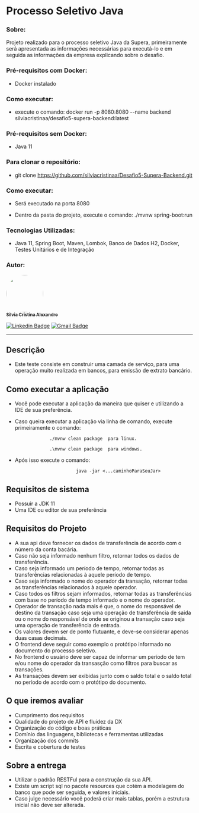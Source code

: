 # Processo Seletivo Java

<h3>Sobre:</h3>

Projeto realizado para o processo seletivo Java da Supera, primeiramente será apresentada as informações necessárias para executá-lo e em seguida as informações da empresa explicando sobre o desafio. 

<h3>Pré-requisitos com Docker:</h3>

- Docker instalado

<h3>Como executar:</h3>

- execute o comando:
docker run -p 8080:8080 --name backend silviacristinaa/desafio5-supera-backend:latest

<h3>Pré-requisitos sem Docker:</h3>

- Java 11

<h3>Para clonar o repositório:</h3> 

- git clone https://github.com/silviacristinaa/Desafio5-Supera-Backend.git

<h3>Como executar:</h3>

- Será executado na porta 8080

- Dentro da pasta do projeto, execute o comando: 
./mvnw spring-boot:run

<h3>Tecnologias Utilizadas:</h3>

 - Java 11, Spring Boot, Maven, Lombok, Banco de Dados H2, Docker, Testes Unitários e de Integração

<h3>Autor:</h3>

<a href="https://www.linkedin.com/in/silvia-cristina-alexandre">
 <img style="border-radius: 50%;" src="https://avatars.githubusercontent.com/u/114493777?v=4" width="100px;" alt=""/>
 <br />
 <sub><b>Silvia Cristina Alexandre</b></sub></a>

[![Linkedin Badge](https://img.shields.io/badge/-Silvia-blue?style=flat-square&logo=Linkedin&logoColor=white&link=https://www.linkedin.com/in/silvia-cristina-alexandre)](https://www.linkedin.com/in/silvia-cristina-alexandre)
[![Gmail Badge](https://img.shields.io/badge/-silviacristinaalexandre1@gmail.com-c14438?style=flat-square&logo=Gmail&logoColor=white&link=mailto:silviacristinaalexandre1@gmail.com)](mailto:silviacristinaalexandre1@gmail.com)
<hr>



## Descrição 

- Este teste consiste em construir uma camada de serviço, para uma operação muito realizada em bancos, para emissão de extrato bancário.


## Como executar a aplicação 

- Você pode executar a aplicação da maneira que quiser e utilizando a IDE de sua preferência. 
- Caso queira executar a aplicação via linha de comando, execute primeiramente o comando:

                   ./mvnw clean package  para linux.

                   .\mvnw clean package  para windows.
- Após isso execute o comando: 

                             java -jar <...caminhoParaSeuJar>

## Requisitos de sistema

- Possuir a JDK 11 
- Uma IDE ou editor de sua preferência

## Requisitos do Projeto

- A sua api deve fornecer os dados de transferência de acordo com o número da conta bacária.
- Caso não seja informado nenhum filtro, retornar  todos os dados de transferência.
- Caso seja informado um período de tempo, retornar todas as transferências relacionadas à aquele período de tempo.
- Caso seja informado o nome do operador da transação, retornar todas as transferências relacionados à aquele operador.
- Caso todos os filtros sejam informados, retornar todas as transferências com base no período de tempo informado e o nome do operador.
- Operador de transação nada mais é que, o nome do responsável de destino da transação caso seja uma operação de transferência de saida ou o nome do responsável de onde se originou a transação caso seja uma operação de transferência de entrada.
- Os valores devem ser de ponto flutuante, e deve-se considerar apenas duas casas decimais.
- O frontend deve seguir como exemplo o protótipo informado no documento do processo seletivo.
- No frontend o usuário deve ser capaz de informar um período de tem e/ou nome do operador da transasção como filtros para buscar as transações.
- As transações devem ser exibidas junto com o saldo total e o saldo total no período de acordo com o protótipo do documento.

## O que iremos avaliar
- Cumprimento dos requisitos
- Qualidade do projeto de API e fluidez da DX
- Organização do código e boas práticas
- Domínio das linguagens, bibliotecas e ferramentas utilizadas
- Organização dos commits
- Escrita e cobertura de testes

## Sobre a entrega
- Utilizar o padrão RESTFul para a construção da sua API.
- Existe um script sql no pacote resources que cotém a modelagem do banco que pode ser seguida, e valores iniciais.
- Caso julge necessário você poderá criar mais tablas, porém a estrutura inicial não deve ser alterada.
